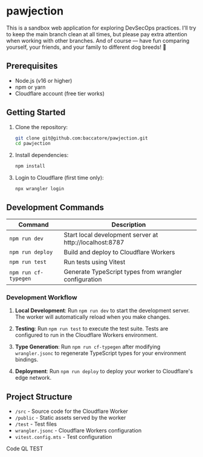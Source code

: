 # pawjection

This is a sandbox web application for exploring DevSecOps practices. I'll try to keep the main branch clean at all times, but please pay extra attention when working with other branches.  And of course — have fun comparing yourself, your friends, and your family to different dog breeds! 🐾

## Prerequisites

- Node.js (v16 or higher)
- npm or yarn
- Cloudflare account (free tier works)

## Getting Started

1. Clone the repository:
   ```bash
   git clone git@github.com:baccatore/pawjection.git
   cd pawjection
   ```

2. Install dependencies:
   ```bash
   npm install
   ```

3. Login to Cloudflare (first time only):
   ```bash
   npx wrangler login
   ```

## Development Commands

| Command | Description |
|---------|-------------|
| `npm run dev` | Start local development server at http://localhost:8787 |
| `npm run deploy` | Build and deploy to Cloudflare Workers |
| `npm run test` | Run tests using Vitest |
| `npm run cf-typegen` | Generate TypeScript types from wrangler configuration |

### Development Workflow

1. **Local Development**: Run `npm run dev` to start the development server. The worker will automatically reload when you make changes.

2. **Testing**: Run `npm run test` to execute the test suite. Tests are configured to run in the Cloudflare Workers environment.

3. **Type Generation**: Run `npm run cf-typegen` after modifying `wrangler.jsonc` to regenerate TypeScript types for your environment bindings.

4. **Deployment**: Run `npm run deploy` to deploy your worker to Cloudflare's edge network.

## Project Structure

- `/src` - Source code for the Cloudflare Worker
- `/public` - Static assets served by the worker
- `/test` - Test files
- `wrangler.jsonc` - Cloudflare Workers configuration
- `vitest.config.mts` - Test configuration

Code QL TEST
